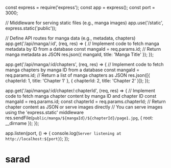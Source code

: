const express = require('express');
const app = express();
const port = 3000;

// Middleware for serving static files (e.g., manga images)
app.use('/static', express.static('public'));

// Define API routes for manga data (e.g., metadata, chapters)
app.get('/api/manga/:id', (req, res) => {
  // Implement code to fetch manga metadata by ID from a database
  const mangaId = req.params.id;
  // Return manga metadata as JSON
  res.json({ mangaId, title: 'Manga Title' });
});

app.get('/api/manga/:id/chapters', (req, res) => {
  // Implement code to fetch manga chapters by manga ID from a database
  const mangaId = req.params.id;
  // Return a list of manga chapters as JSON
  res.json([{ chapterId: 1, title: 'Chapter 1' }, { chapterId: 2, title: 'Chapter 2' }]);
});

app.get('/api/manga/:id/chapter/:chapterId', (req, res) => {
  // Implement code to fetch manga chapter content by manga ID and chapter ID
  const mangaId = req.params.id;
  const chapterId = req.params.chapterId;
  // Return chapter content as JSON or serve images directly
  // You can serve images using the 'express.static' middleware
  res.sendFile(`public/manga/${mangaId}/${chapterId}/page1.jpg`, { root: __dirname });
});

app.listen(port, () => {
  console.log(`Server listening at http://localhost:${port}`);
});
# sarad